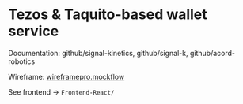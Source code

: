 # Tezos & Taquito-based wallet service

Documentation: github/signal-kinetics, github/signal-k, github/acord-robotics

Wireframe: [wireframepro.mockflow](https://wireframepro.mockflow.com/editor.jsp?editor=on&publicid=M836f527b9a6329604225b38a309524cc1625886755734&perm=Create&projectid=M460c0f9e92bc7a175f0636a5e95bf8121625886897182&ptitle=ProjectX&bgcolor=white&category=sketchui#/page/0d749d31861f4349acc18d90107217b1)

See frontend -> `Frontend-React/`